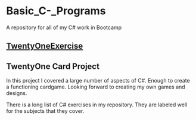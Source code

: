 # Basic_C-_Programs
 A repository for all of my C# work in Bootcamp

 ## [TwentyOneExercise](TwentyOneExercise)


## TwentyOne Card Project

In this project I covered a large number of aspects of C#. Enough to create a functioning cardgame. Looking forward to creating my own games and designs.


There is a long list of C# exercises in my repository. They are labeled well for the subjects that they cover.
